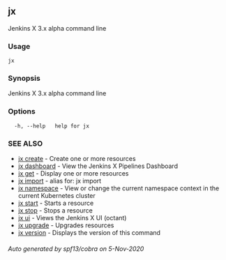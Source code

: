 ## jx

Jenkins X 3.x alpha command line

### Usage

```
jx
```

### Synopsis

Jenkins X 3.x alpha command line

### Options

```
  -h, --help   help for jx
```

### SEE ALSO

* [jx create](jx_create.md)	 - Create one or more resources
* [jx dashboard](jx_dashboard.md)	 - View the Jenkins X Pipelines Dashboard
* [jx get](jx_get.md)	 - Display one or more resources
* [jx import](jx_import.md)	 - alias for: jx import
* [jx namespace](jx_namespace.md)	 - View or change the current namespace context in the current Kubernetes cluster
* [jx start](jx_start.md)	 - Starts a resource
* [jx stop](jx_stop.md)	 - Stops a resource
* [jx ui](jx_ui.md)	 - Views the Jenkins X UI (octant)
* [jx upgrade](jx_upgrade.md)	 - Upgrades resources
* [jx version](jx_version.md)	 - Displays the version of this command

###### Auto generated by spf13/cobra on 5-Nov-2020
